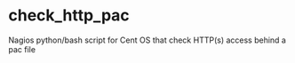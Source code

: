 check_http_pac
==============

Nagios python/bash script for Cent OS that check HTTP(s) access behind a pac file
